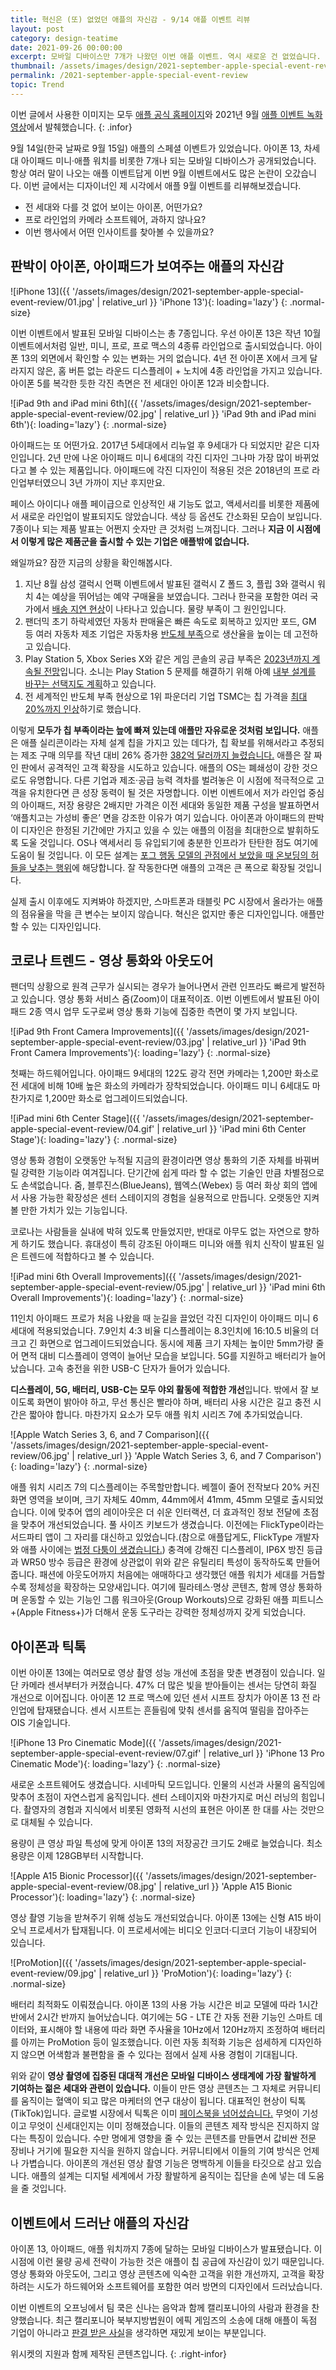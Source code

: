 ```yaml
---
title: 혁신은 (또) 없었던 애플의 자신감 - 9/14 애플 이벤트 리뷰
layout: post
category: design-teatime
date: 2021-09-26 00:00:00
excerpt: 모바일 디바이스만 7개가 나왔던 이번 애플 이벤트. 역시 새로운 건 없었습니다. 그러나 애플의 고객은 큰 폭으로 확장될 것입니다. 왜일까요?
thumbnail: /assets/images/design/2021-september-apple-special-event-review/00.jpg
permalink: /2021-september-apple-special-event-review
topic: Trend
---
```


이번 글에서 사용한 이미지는 모두 <a title='Apple' href='https://apple.com' target='_blank' rel='noopener'>애플 공식 홈페이지</a>와 2021년 9월 <a title='Apple 이벤트 - 2021년 9월' href='https://www.apple.com/kr/apple-events/september-2021/' target='_blank' rel='noopener'>애플 이벤트 녹화 영상</a>에서 발췌했습니다.
{: .infor}

9월 14일(한국 날짜로 9월 15일) 애플의 스페셜 이벤트가 있었습니다. 아이폰 13, 차세대 아이패드 미니·애플 워치를 비롯한 7개나 되는 모바일 디바이스가 공개되었습니다. 항상 여러 말이 나오는 애플 이벤트답게 이번 9월 이벤트에서도 많은 논란이 오갔습니다. 이번 글에서는 디자이너인 제 시각에서 애플 9월 이벤트를 리뷰해보겠습니다.

- 전 세대와 다를 것 없어 보이는 아이폰, 어떤가요?
- 프로 라인업의 카메라 소프트웨어, 과하지 않나요?
- 이번 행사에서 어떤 인사이트를 찾아볼 수 있을까요?

## 판박이 아이폰, 아이패드가 보여주는 애플의 자신감

![iPhone 13]({{ '/assets/images/design/2021-september-apple-special-event-review/01.jpg' | relative_url }} 'iPhone 13'){: loading='lazy'}
{: .normal-size}

이번 이벤트에서 발표된 모바일 디바이스는 총 7종입니다. 우선 아이폰 13은 작년 10월 이벤트에서처럼 일반, 미니, 프로, 프로 맥스의 4종류 라인업으로 출시되었습니다. 아이폰 13의 외면에서 확인할 수 있는 변화는 거의 없습니다. 4년 전 아이폰 X에서 크게 달라지지 않은, 홈 버튼 없는 라운드 디스플레이 + 노치에 4종 라인업을 가지고 있습니다. 아이폰 5를 복각한 듯한 각진 측면은 전 세대인 아이폰 12과 비슷합니다.

![iPad 9th and iPad mini 6th]({{ '/assets/images/design/2021-september-apple-special-event-review/02.jpg' | relative_url }} 'iPad 9th and iPad mini 6th'){: loading='lazy'}
{: .normal-size}

아이패드는 또 어떤가요. 2017년 5세대에서 리뉴얼 후 9세대가 다 되었지만 같은 디자인입니다. 2년 만에 나온 아이패드 미니 6세대의 각진 디자인 그나마 가장 많이 바뀌었다고 볼 수 있는 제품입니다. 아이패드에 각진 디자인이 적용된 것은 2018년의 프로 라인업부터였으니 3년 가까이 지난 후지만요.

페이스 아이디나 애플 페이급으로 인상적인 새 기능도 없고, 액세서리를 비롯한 제품에서 새로운 라인업이 발표되지도 않았습니다. 색상 등 옵션도 간소화된 모습이 보입니다. 7종이나 되는 제품 발표는 어쩐지 숫자만 큰 것처럼 느껴집니다. 그러나 **지금 이 시점에서 이렇게 많은 제품군을 출시할 수 있는 기업은 애플밖에 없습니다.**

왜일까요? 잠깐 지금의 상황을 확인해봅시다.

1. 지난 8월 삼성 갤럭시 언팩 이벤트에서 발표된 갤럭시 Z 폴드 3, 플립 3와 갤럭시 워치 4는 예상을 뛰어넘는 예약 구매율을 보였습니다. 그러나 한국을 포함한 여러 국가에서 <a title='Furqan Shahid(Wccftech), 2021 - Galaxy Z Fold 3 and Z Flip 3 Sales Are Causing Shipment Problems for Samsung' href='https://wccftech.com/galaxy-z-fold-3-and-z-flip-3-sales-are-causing-shipment-problems-for-samsung/?refer=mag_epmat' target='_blank' rel='noopener'>배송 지연 현상</a>이 나타나고 있습니다. 물량 부족이 그 원인입니다.
2. 팬더믹 초기 하락세였던 자동차 판매율은 빠른 속도로 회복하고 있지만 포드, GM 등 여러 자동차 제조 기업은 자동차용 <a title='Mark Ludwikowski and William Sjoberg, 2021 - Semiconductor shortage and the U.S. auto industry' href='https://www.reuters.com/legal/legalindustry/semiconductor-shortage-us-auto-industry-2021-06-22/?refer=mag_epmat' target='_blank' rel='noopener'>반도체 부족</a>으로 생산율을 높이는 데 고전하고 있습니다.
3. Play Station 5, Xbox Series X와 같은 게임 콘솔의 공급 부족은 <a title='Dalton Cooper, 2021 - PS5, Xbox Series X Supply Shortages Could Last Until 2023' href='https://gamerant.com/ps5-xbox-series-x-chip-shortage/?refer=mag_epmat' target='_blank' rel='noopener'>2023년까지 계속될 전망</a>입니다. 소니는 Play Station 5 문제를 해결하기 위해 아예 <a title='Michael Beckwith, 2021 - PS5 Reportedly Getting Hardware Redesign Next Year Due to Supply Shortages' href='https://gamerant.com/ps5-reported-hardware-redesign-2022-supply-shortages/?refer=mag_epmat' target='_blank' rel='noopener'>내부 설계를 바꾸는 선택지도 계획</a>하고 있습니다.
4. 전 세계적인 반도체 부족 현상으로 1위 파운더리 기업 TSMC는 칩 가격을 <a title='Yu Nakamura(Nikkei), 2021 - TSMC hikes chip prices up to 20% amid supply shortage' href='https://asia.nikkei.com/Business/Tech/Semiconductors/TSMC-hikes-chip-prices-up-to-20-amid-supply-shortage?refer=mag_epmat' target='_blank' rel='noopener'>최대 20%까지 인상</a>하기로 했습니다.

이렇게 **모두가 칩 부족이라는 늪에 빠져 있는데 애플만 자유로운 것처럼 보입니다.** 애플은 애플 실리콘이라는 자체 설계 칩을 가지고 있는 데다가, 칩 확보를 위해서라고 추정되는 제조 구매 의무를 작년 대비 26% 증가한 <a title='Josh Centers, 2021 - Apple Is Now an Antifragile Company' href='https://tidbits.com/2021/07/30/apple-is-now-an-antifragile-company/?refer=mag_epmat' target='_blank' rel='noopener'>382억 달러까지 늘렸습니다.</a> 애플은 잘 짜인 판에서 공격적인 고객 확장을 시도하고 있습니다. 애플의 OS는 폐쇄성이 강한 것으로도 유명합니다. 다른 기업과 제조·공급 능력 격차를 벌려놓은 이 시점에 적극적으로 고객을 유치한다면 큰 성장 동력이 될 것은 자명합니다. 이번 이벤트에서 저가 라인업 중심의 아이패드, 저장 용량은 2배지만 가격은 이전 세대와 동일한 제품 구성을 발표하면서 ‘애플치고는 가성비 좋은’ 면을 강조한 이유가 여기 있습니다. 아이폰과 아이패드의 판박이 디자인은 한정된 기간에만 가지고 있을 수 있는 애플의 이점을 최대한으로 발휘하도록 도울 것입니다. OS나 액세서리 등 유입되기에 충분한 인프라가 탄탄한 점도 여기에 도움이 될 것입니다. 이 모든 설계는 <a title='매거진 입맛 - 고객 10명 중 6명은 한번 쓰고 버린다. 줄줄 새는 제품 온보딩 고치기' href='/product-led-growth-onboarding' target='_blank' rel='noopener'>포그 행동 모델의 관점에서 보았을 때 온보딩의 허들을 낮추는 행위</a>에 해당합니다. 잘 작동한다면 애플의 고객은 큰 폭으로 확장될 것입니다.

실제 출시 이후에도 지켜봐야 하겠지만, 스마트폰과 태블릿 PC 시장에서 올라가는 애플의 점유율을 막을 큰 변수는 보이지 않습니다. 혁신은 없지만 좋은 디자인입니다. 애플만 할 수 있는 디자인입니다.

## 코로나 트렌드 - 영상 통화와 아웃도어

팬더믹 상황으로 원격 근무가 실시되는 경우가 늘어나면서 관련 인프라도 빠르게 발전하고 있습니다. 영상 통화 서비스 줌(Zoom)이 대표적이죠. 이번 이벤트에서 발표된 아이패드 2종 역시 업무 도구로써 영상 통화 기능에 집중한 측면이 몇 가지 보입니다.

![iPad 9th Front Camera Improvements]({{ '/assets/images/design/2021-september-apple-special-event-review/03.jpg' | relative_url }} 'iPad 9th Front Camera Improvements'){: loading='lazy'}
{: .normal-size}

첫째는 하드웨어입니다. 아이패드 9세대의 122도 광각 전면 카메라는 1,200만 화소로 전 세대에 비해 10배 높은 화소의 카메라가 장착되었습니다. 아이패드 미니 6세대도 마찬가지로 1,200만 화소로 업그레이드되었습니다.

![iPad mini 6th Center Stage]({{ '/assets/images/design/2021-september-apple-special-event-review/04.gif' | relative_url }} 'iPad mini 6th Center Stage'){: loading='lazy'}
{: .normal-size}

영상 통화 경험이 오랫동안 누적될 지금의 환경이라면 영상 통화의 기준 자체를 바꿔버릴 강력한 기능이라 여겨집니다. 단기간에 쉽게 따라 할 수 없는 기술인 만큼 차별점으로도 손색없습니다. 줌, 블루진스(BlueJeans), 웹엑스(Webex) 등 여러 화상 회의 앱에서 사용 가능한 확장성은 센터 스테이지의 경험을 실용적으로 만듭니다. 오랫동안 지켜볼 만한 가치가 있는 기능입니다.

코로나는 사람들을 실내에 박혀 있도록 만들었지만, 반대로 아무도 없는 자연으로 향하게 하기도 했습니다. 휴대성이 특히 강조된 아이패드 미니와 애플 워치 신작이 발표된 일은 트렌드에 적합하다고 볼 수 있습니다.

![iPad mini 6th Overall Improvements]({{ '/assets/images/design/2021-september-apple-special-event-review/05.jpg' | relative_url }} 'iPad mini 6th Overall Improvements'){: loading='lazy'}
{: .normal-size}

11인치 아이패드 프로가 처음 나왔을 때 눈길을 끌었던 각진 디자인이 아이패드 미니 6세대에 적용되었습니다. 7.9인치 4:3 비율 디스플레이는 8.3인치에 16:10.5 비율의 더 크고 긴 화면으로 업그레이드되었습니다. 동시에 제품 크기 자체는 높이만 5mm가량 줄어 면적 대비 디스플레이 영역이 늘어난 모습을 보입니다. 5G를 지원하고 배터리가 늘어났습니다. 고속 충전을 위한 USB-C 단자가 들어가 있습니다.

**디스플레이, 5G, 배터리, USB-C는 모두 야외 활동에 적합한 개선**입니다. 밖에서 잘 보이도록 화면이 밝아야 하고, 무선 통신은 빨라야 하며, 배터리 사용 시간은 길고 충전 시간은 짧아야 합니다. 마찬가지 요소가 모두 애플 워치 시리즈 7에 추가되었습니다.

![Apple Watch Series 3, 6, and 7 Comparison]({{ '/assets/images/design/2021-september-apple-special-event-review/06.jpg' | relative_url }} 'Apple Watch Series 3, 6, and 7 Comparison'){: loading='lazy'}
{: .normal-size}

애플 워치 시리즈 7의 디스플레이는 주목할만합니다. 베젤이 줄어 전작보다 20% 커진 화면 영역을 보이며, 크기 자체도 40mm, 44mm에서 41mm, 45mm 모델로 출시되었습니다. 이에 맞추어 앱의 레이아웃은 더 쉬운 인터랙션, 더 효과적인 정보 전달에 초점을 맞추어 개선되었습니다. 풀 사이즈 키보드가 생겼습니다. 이전에는 FlickType이라는 서드파티 앱이 그 자리를 대신하고 있었습니다.(참으로 애플답게도, FlickType 개발자와 애플 사이에는 <a title='Sean Hollister(The Verge), 2021 - The bitter lawsuit hanging over the Apple Watch’s new swipe keyboard' href='https://www.theverge.com/2021/9/16/22676706/apple-watch-swipe-keyboard-flicktype-lawsuit-kosta-eleftheriou?refer=mag_epmat' target='_blank' rel='noopener'>법정 다툼이 생겼습니다.</a>) 충격에 강해진 디스플레이, IP6X 방진 등급과 WR50 방수 등급은 환경에 상관없이 위와 같은 유틸리티 특성이 동작하도록 만들어 줍니다. 패션에 아웃도어까지 처음에는 애매하다고 생각했던 애플 워치가 세대를 거듭할수록 정체성을 확장하는 모양새입니다. 여기에 필라테스·명상 콘텐츠, 함께 영상 통화하며 운동할 수 있는 기능인 그룹 워크아웃(Group Workouts)으로 강화된 애플 피트니스+(Apple Fitness+)가 더해서 운동 도구라는 강력한 정체성까지 갖게 되었습니다.

## 아이폰과 틱톡

이번 아이폰 13에는 여러모로 영상 촬영 성능 개선에 초점을 맞춘 변경점이 있습니다. 일단 카메라 센서부터가 커졌습니다. 47% 더 많은 빛을 받아들이는 센서는 당연히 화질 개선으로 이어집니다. 아이폰 12 프로 맥스에 있던 센서 시프트 장치가 아이폰 13 전 라인업에 탑재됐습니다. 센서 시프트는 흔들림에 맞춰 센서를 움직여 떨림을 잡아주는 OIS 기술입니다.

![iPhone 13 Pro Cinematic Mode]({{ '/assets/images/design/2021-september-apple-special-event-review/07.gif' | relative_url }} 'iPhone 13 Pro Cinematic Mode'){: loading='lazy'}
{: .normal-size}

새로운 소프트웨어도 생겼습니다. 시네마틱 모드입니다. 인물의 시선과 사물의 움직임에 맞추어 초점이 자연스럽게 움직입니다. 센터 스테이지와 마찬가지로 머신 러닝의 힘입니다. 촬영자의 경험과 지식에서 비롯된 영화적 시선의 표현은 아이폰 한 대를 사는 것만으로 대체될 수 있습니다.

용량이 큰 영상 파일 특성에 맞게 아이폰 13의 저장공간 크기도 2배로 늘었습니다. 최소 용량은 이제 128GB부터 시작합니다.

![Apple A15 Bionic Processor]({{ '/assets/images/design/2021-september-apple-special-event-review/08.jpg' | relative_url }} 'Apple A15 Bionic Processor'){: loading='lazy'}
{: .normal-size}

영상 촬영 기능을 받쳐주기 위해 성능도 개선되었습니다. 아이폰 13에는 신형 A15 바이오닉 프로세서가 탑재됩니다. 이 프로세서에는 비디오 인코더·디코더 기능이 내장되어 있습니다.

![ProMotion]({{ '/assets/images/design/2021-september-apple-special-event-review/09.jpg' | relative_url }} 'ProMotion'){: loading='lazy'}
{: .normal-size}

배터리 최적화도 이뤄졌습니다. 아이폰 13의 사용 가능 시간은 비교 모델에 따라 1시간 반에서 2시간 반까지 늘어났습니다. 여기에는 5G - LTE 간 자동 전환 기능인 스마트 데이터와, 표시해야 할 내용에 따라 화면 주사율을 10Hz에서 120Hz까지 조정하여 배터리를 아끼는 ProMotion 등이 일조했습니다. 이런 자동 최적화 기능은 섬세하게 디자인하지 않으면 어색함과 불편함을 줄 수 있다는 점에서 실제 사용 경험이 기대됩니다.

위와 같이 **영상 촬영에 집중된 대대적 개선은 모바일 디바이스 생태계에 가장 활발하게 기여하는 젊은 세대와 관련이 있습니다.** 이들이 만든 영상 콘텐츠는 그 자체로 커뮤니티를 움직이는 혈액이 되고 많은 마케터의 연구 대상이 됩니다. 대표적인 현상이 틱톡(TikTok)입니다. 글로벌 시장에서 틱톡은 이미 <a title='Rei Nakafuji, 2021 - TikTok overtakes Facebook as world’s most downloaded app' href='https://asia.nikkei.com/Business/Technology/TikTok-overtakes-Facebook-as-world-s-most-downloaded-app?refer=mag_epmat' target='_blank' rel='noopener'>페이스북을 넘어섰습니다.</a> 무엇이 기성이고 무엇이 신세대인지는 이미 정해졌습니다. 이들의 콘텐츠 제작 방식은 진지하지 않다는 특징이 있습니다. 수만 명에게 영향을 줄 수 있는 콘텐츠를 만들면서 값비싼 전문 장비나 거기에 필요한 지식을 원하지 않습니다. 커뮤니티에서 이들의 기여 방식은 언제나 가볍습니다. 아이폰의 개선된 영상 촬영 기능은 명백하게 이들을 타깃으로 삼고 있습니다. 애플의 설계는 디지털 세계에서 가장 활발하게 움직이는 집단을 손에 넣는 데 도움을 줄 것입니다.

## 이벤트에서 드러난 애플의 자신감

아이폰 13, 아이패드, 애플 워치까지 7종에 달하는 모바일 디바이스가 발표됐습니다. 이 시점에 이런 물량 공세 전략이 가능한 것은 애플이 칩 공급에 자신감이 있기 때문입니다. 영상 통화와 아웃도어, 그리고 영상 콘텐츠에 익숙한 고객을 위한 개선까지, 고객을 확장하려는 시도가 하드웨어와 소프트웨어를 포함한 여러 방면의 디자인에서 드러났습니다.

이번 이벤트의 오프닝에서 팀 쿡은 신나는 음악과 함께 캘리포니아의 사람과 환경을 찬양했습니다. 최근 캘리포니아 북부지방법원이 에픽 게임즈의 소송에 대해 애플이 독점 기업이 아니라고 <a title='Apple must allow other forms of in-app purchase, rules judge in Epic v. Apple' href='https://www.theverge.com/2021/9/10/22662320/epic-apple-ruling-injunction-judge-court-app-store?refer=mag_epmat' target='_blank' rel='noopener'>판결 받은 사실</a>을 생각하면 재밌게 보이는 부분입니다.

위시켓의 지원과 함께 제작된 콘텐츠입니다.
{: .right-infor}